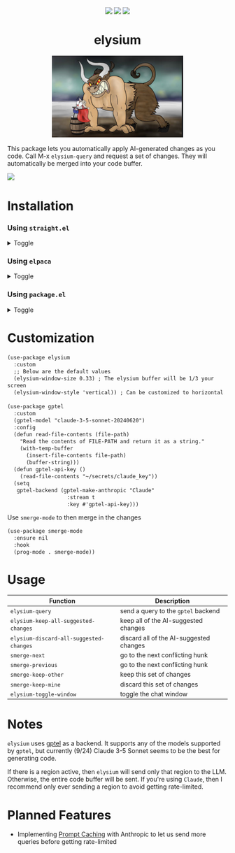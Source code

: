<div align="center">
  <img src="https://img.shields.io/badge/license-GPL_3-green.svg" />
  <img src="https://img.shields.io/badge/Supports-Emacs_27.1–29.4-blueviolet.svg?style`flat-square&logo`GNU%20Emacs&logoColor`white" />
  <img src="https://github.com/lanceberge/elysium/actions/workflows/ci.yml/badge.svg" />

# elysium

</div>

<p align="center"><img src="image/minotaur.png" width=300px /></p>

  This package lets you automatically apply AI-generated changes as you code. Call M-x `elysium-query`
  and request a set of changes. They will automatically be merged into your code buffer.

![](./image/demo.gif)

# Installation

### Using `straight.el`

<details><summary>Toggle</summary>

```emacs-lisp
(use-package elysium
  :straight
  (:host github :repo "lanceberge/elysium" :branch "main" :files ("*.el")
  ...)
```

</details>

### Using `elpaca`

<details><summary>Toggle</summary>

```emacs-lisp
(use-package elysium
  :ensure (:host github :repo "lanceberge/elysium")
  ...)
```

</details>

### Using `package.el`

<details><summary>Toggle</summary>

```emacs-lisp
(use-package elysium
  :vc (:fetcher github :repo lanceberge/elysium)
  ...)
```

</details>

# Customization

```emacs-lisp
(use-package elysium
  :custom
  ;; Below are the default values
  (elysium-window-size 0.33) ; The elysium buffer will be 1/3 your screen
  (elysium-window-style 'vertical)) ; Can be customized to horizontal

(use-package gptel
  :custom
  (gptel-model "claude-3-5-sonnet-20240620")
  :config
  (defun read-file-contents (file-path)
    "Read the contents of FILE-PATH and return it as a string."
    (with-temp-buffer
      (insert-file-contents file-path)
      (buffer-string)))
  (defun gptel-api-key ()
    (read-file-contents "~/secrets/claude_key"))
  (setq
   gptel-backend (gptel-make-anthropic "Claude"
                   :stream t
                   :key #'gptel-api-key)))
```

Use `smerge-mode` to then merge in the changes

```emacs-lisp
(use-package smerge-mode
  :ensure nil
  :hook
  (prog-mode . smerge-mode))
```

# Usage

| Function                                | Description                             |
| --------------------------------------- | --------------------------------------- |
| `elysium-query`                         | send a query to the `gptel` backend     |
| `elysium-keep-all-suggested-changes`    | keep all of the AI-suggested changes    |
| `elysium-discard-all-suggested-changes` | discard all of the AI-suggested changes |
| `smerge-next`                           | go to the next conflicting hunk         |
| `smerge-previous`                       | go to the next conflicting hunk         |
| `smerge-keep-other`                     | keep this set of changes                |
| `smerge-keep-mine`                      | discard this set of changes             |
| `elysium-toggle-window`                 | toggle the chat window                  |

# Notes

  `elysium` uses [gptel](https://github.com/karthink/gptel) as a backend. It supports any of the models supported by `gptel`, but currently (9/24)
  Claude 3-5 Sonnet seems to be the best for generating code.

  If there is a region active, then `elysium` will send only that region to the LLM. Otherwise, the entire code buffer will be sent. If you're using `Claude`, then I recommend only ever sending a region to avoid getting rate-limited.

# Planned Features

- Implementing [Prompt Caching](https://docs.anthropic.com/en/docs/build-with-claude/prompt-caching) with Anthropic to let us send more queries before getting rate-limited

